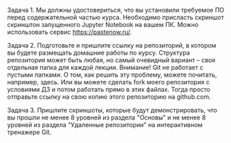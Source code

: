 

Задача 1. Мы должны удостовериться, что вы установили требуемое ПО перед содержательной частью курса. Необходимо присласть скриншот скринштон запущенного Jupyter Notebook на вашем ПК. Можно использовать сервис https://pastenow.ru/.

Задача 2. Подготовьте и пришлите ссылку на репозиторий, в котором вы будете размещать домашние работы по курсу. Структура репозитория может быть любая, но самый очевидный вариант – своя отдельная папка для каждой лекции.
Внимание! Git не работает с пустыми папками. О том, как решить эту проблему, можете почитать, например, здесь.
Или вы можете сделать fork моего репозитория с условиями ДЗ и потом работать прямо в этих файлах. Тогда просто отправьте ссылку на свою копию этого репозиторию на github.com.

Задача 3. Пришлите скриншоты, которые будут демонстрировать, что вы прошли не менее 8 уровней из раздела "Основы" и не менее 8 уровней из раздела "Удаленные репозитории" на интерактивном тренажере Git.
